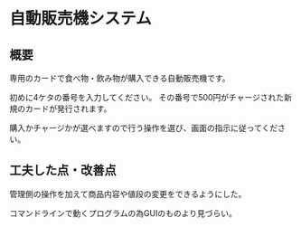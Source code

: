 # 自動販売機システム

## 概要

専用のカードで食べ物・飲み物が購入できる自動販売機です。

初めに4ケタの番号を入力してください。
その番号で500円がチャージされた新規のカードが発行されます。

購入かチャージかが選べますので行う操作を選び、画面の指示に従ってください。

## 工夫した点・改善点

管理側の操作を加えて商品内容や値段の変更をできるようにした。



コマンドラインで動くプログラムの為GUIのものより見づらい。
